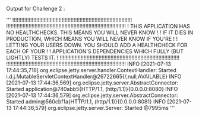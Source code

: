Output for Challenge 2 :

'''
!!!!!!!!!!!!!!!!!!!!!!!!!!!!!!!!!!!!!!!!!!!!!!!!!!!!!!!!!!!!!!!!!!!!!!!!!!!!!!!!
!!!!!!!!!!!!!!!!!!!!!!!!!!!!!!!!!!!!!!!!!!!!!!!!!!!!!!!!!!!!!!!!!!!!!!!!!!!!!!!!
!    THIS APPLICATION HAS NO HEALTHCHECKS. THIS MEANS YOU WILL NEVER KNOW      !
!     IF IT DIES IN PRODUCTION, WHICH MEANS YOU WILL NEVER KNOW IF YOU'RE      !
!    LETTING YOUR USERS DOWN. YOU SHOULD ADD A HEALTHCHECK FOR EACH OF YOUR    !
!         APPLICATION'S DEPENDENCIES WHICH FULLY (BUT LIGHTLY) TESTS IT.       !
!!!!!!!!!!!!!!!!!!!!!!!!!!!!!!!!!!!!!!!!!!!!!!!!!!!!!!!!!!!!!!!!!!!!!!!!!!!!!!!!
!!!!!!!!!!!!!!!!!!!!!!!!!!!!!!!!!!!!!!!!!!!!!!!!!!!!!!!!!!!!!!!!!!!!!!!!!!!!!!!!
INFO  [2021-07-13 17:44:35,716] org.eclipse.jetty.server.handler.ContextHandler: Started i.d.j.MutableServletContextHandler@26722665{/,null,AVAILABLE}
INFO  [2021-07-13 17:44:36,569] org.eclipse.jetty.server.AbstractConnector: Started application@740abb5{HTTP/1.1, (http/1.1)}{0.0.0.0:8080}
INFO  [2021-07-13 17:44:36,579] org.eclipse.jetty.server.AbstractConnector: Started admin@560cbf1a{HTTP/1.1, (http/1.1)}{0.0.0.0:8081}
INFO  [2021-07-13 17:44:36,579] org.eclipse.jetty.server.Server: Started @7995ms
'''